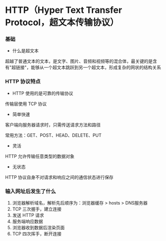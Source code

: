 # HTTP（Hyper Text Transfer Protocol，超文本传输协议）


### 基础

* 什么是超文本

超越了普通文本的文本，是文字、图片、音频和视频等的混合体，最关键的是含有"超链接"，能够从一个超文本跳跃到另一个超文本，形成复杂的网状的结构关系


### HTTP 协议特点

* HTTP 使用的是可靠的传输协议

传输层使用 TCP 协议


* 简单快速

客户端向服务器请求时，只需传送请求方法和路径

常用方法：GET、POST、HEAD、DELETE、PUT


* 灵活

HTTP 允许传输任意类型的数据对象


* 无状态

HTTP 协议自身不对请求和响应之间的通信状态进行保存


### 输入网址后发生了什么

1. 浏览器解析域名，解析先后顺序为：浏览器缓存 > hosts > DNS服务器
2. TCP 三次握手，建立连接
3. 发送 HTTP 请求
4. 服务端响应数据
5. 浏览器收到数据后渲染页面
6. TCP 四次挥手，断开连接
